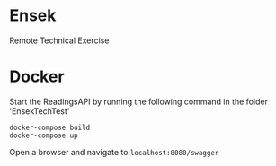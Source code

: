 # Ensek
Remote Technical Exercise

# Docker

Start the ReadingsAPI by running the following command in the folder 'EnsekTechTest'

```
docker-compose build
docker-compose up
```
Open a browser and navigate to `localhost:8080/swagger`
